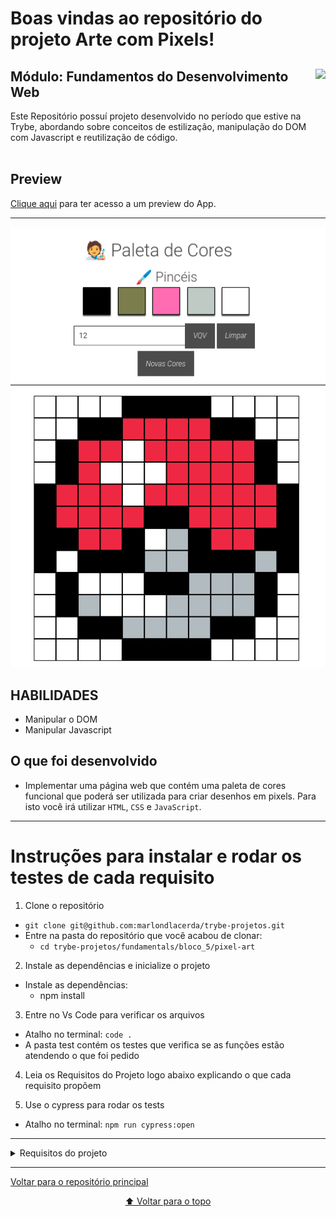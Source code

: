 # Boas vindas ao repositório do projeto Arte com Pixels!

<div align="center">
  <img height="150px" align="right" src="https://theme.zdassets.com/theme_assets/9633455/9814df697eaf49815d7df109110815ff887b3457.png" />
  <div align="left" style="display: inline_block">
    <h2>Módulo: Fundamentos do Desenvolvimento Web</h2>
    <span>
      Este Repositório possuí projeto desenvolvido no período que estive na Trybe, abordando sobre conceitos de estilização, manipulação do DOM com Javascript e reutilização de código.
    </span>
  </div>
  <br>
</div>

## Preview
<div align="left" style="display: inline_block">
  <a href="https://marlondlacerda-pixel-art.vercel.app/">Clique aqui</a> para ter acesso a um preview do App.
</div>

---

<div align="center">
  <img src="./img/pixelart.png">
</div>

## HABILIDADES
- Manipular o DOM
- Manipular Javascript

## O que foi desenvolvido
- Implementar uma página web que contém uma paleta de cores funcional que poderá ser utilizada para criar desenhos em pixels. Para isto você irá utilizar <code>HTML</code>, <code>CSS</code> e <code>JavaScript</code>.
---

# Instruções para instalar e rodar os testes de cada requisito
1. Clone o repositório
  * `git clone git@github.com:marlondlacerda/trybe-projetos.git`
  * Entre na pasta do repositório que você acabou de clonar:
    * `cd trybe-projetos/fundamentals/bloco_5/pixel-art`

2. Instale as dependências e inicialize o projeto
  * Instale as dependências:
    * npm install

3. Entre no Vs Code para verificar os arquivos
  * Atalho no terminal: `code . `
  * A pasta test contém os testes que verifica se as funções estão atendendo o que foi pedido

4. Leia os Requisitos do Projeto logo abaixo explicando o que cada requisito propõem

5. Use o cypress para rodar os tests
  * Atalho no terminal: `npm run cypress:open`

***

<details>
    <summary>Requisitos do projeto</summary>

- [x] 1 - Adicione à página o título "Paleta de Cores".
  - O título deverá ficar dentro de uma tag `h1` com o `id` denominado `title`.

- [x] 2 - Adicione à página uma paleta de quatro cores distintas.
  - A paleta de cores deve ser um elemento com <code>id</code> denominado <code>color-palette</code>, ao passo que cada cor individual da paleta de cores deve possuir a <code>classe</code> <code>color</code>;
  - A cor de fundo de cada elemento da paleta deverá ser a cor que o elemento representa. A única cor não permitida na paleta é a cor branca.;
  - Cada elemento da paleta de cores deverá ter uma borda preta, sólida e com 1 pixel de largura;
  - A paleta de cores deverá listar todas as cores disponíveis para utilização lado a lado, e deverá ser posicionada abaixo do título "Paleta de Cores";
  - A paleta de cores não deve conter cores repetidas.

- [x] 3 - Adicione na página a cor preta ela deve ser a primeira na paleta de cores.
  - Verifica se a primeira cor da paleta é preta
  - Verifica se as demais cores podem ser escolhidas livremente.

- [x] 4 - Adicione à página um quadro de pixels, com 25 pixels.
  - Verifica se o quadro de pixels possui o <code>id</code> denominado <code>pixel-board</code>
  - Verifica se cada pixel individual dentro do quadro possui a classe denominada pixel.
  - Verifica se a cor inicial dos pixels dentro do quadro, ao abrir a página, é branca.
  - Verifica se o quadro de pixels aparece abaixo da paleta de cores

- [x] 5 - Faça com que cada elemento do quadro de pixels possua 40 pixels de largura, 40 pixels de altura e seja delimitado por uma borda preta de 1 pixel.
  - Verifica se o quadro de pixels tem altura e comprimento de 5 elementos
  - Verifica se 40 pixels é o tamanho total do elemento, incluindo seu conteúdo e excluindo a borda preta, que deve ser criada à parte.

- [x] 6 - Definia a cor preta como cor inicial. Ao carregar a página a cor preta já deve estar selecionada para pintar os pixels.
  - O elemento da cor preta deve possuir, inicialmente, a <code>classe</code> <code>selected</code>;
  - Note que o elemento que deverá receber a classe <code>selected</code> deve ser um dos elementos que possuem a classe <code>color</code>, como especificado no requisito 2.

- [x] 7 - Selecione uma das cores da paleta, ao clicar, a cor selecionada é a que será utilizada para preencher os pixels no quadro.
  - A <code>classe</code> <code>selected</code> deve ser adicionada à cor selecionada na paleta, ao mesmo tempo em que é removida da cor anteriormente selecionada;
  - Somente uma das cores da paleta deve ter a <code>classe</code> <code>selected</code> de cada vez;
  - Note que os elementos que deverão receber a classe <code>selected</code> devem ser os mesmos elementos que possuem a classe <code>color</code>, como especificado no requisito 2.

- [x] 8 - Clicar em um pixel dentro do quadro após selecionar uma cor na paleta, faz com que o pixel seja preenchido com a cor selecionada.
  - Verifica se ao carregar a página deve ser possível pintar os pixels de preto
  - Verifica se após selecionar uma outra cor na paleta, é possível pintar os pixels com essa cor
  - Verifica se somente o pixel que foi clicado foi preenchido com a cor selecionada, sem influenciar na cor dos demais pixels.

- [x] 9 - Crie um botão que, ao ser clicado, limpa o quadro preenchendo a cor de todos seus pixels com branco.
  - Verifica se o botão tem o <code>id</code> denominado <code>clear-board</code>
  - Verifica se o botão está posicionado entre a paleta de cores e o quadro de pixels
  - Verifica se o texto do botão é 'Limpar'
  - Verifica se ao clicar no botão, o quadro de pixels é totalmente preenchido de branco

### BÔNUS
- [x] 10 - Faça o quadro de pixels ter seu tamanho definido pelo usuário.
  - Crie um input e um botão que permitam definir um quadro de pixels com tamanho entre 5 e 50. Ao clicar no botão, deve ser gerado um quadro de N pixels de largura e N pixels de altura, onde N é o número inserido no input;
  - Ou seja, se o valor passado para o input for 7, ao clicar no botão, vai ser gerado um quadro de 49 pixels (7 pixels de largura x 7 pixels de altura);
  - O input deve ter o <code>id</code> denominado <code>board-size</code> e o botão deve ter o <code>id</code> denominado generate-board;
  - O input só deve aceitar número maiores que zero. Essa restrição deve ser feita usando os atributos do elemento input;
  - O botão deve conter o texto "VQV";
  - O input deve estar posicionado entre a paleta de cores e o quadro de pixels;
  - O botão deve estar posicionado ao lado do input;
  - Se nenhum valor for colocado no input ao clicar no botão, mostre um <code>alert</code> com o texto: "Board inválido!";
  - O novo quadro deve ter todos os pixels preenchidos com a cor branca.

- [x] 11 - Limite o tamanho do mínimo e máximo do board.

  ✦  Caso o valor digitado no input <code>board-size</code> fuja do intervalo de 5 a 50, faça:

    - Valor menor que 5, considerar 5 como padrão;
    - Valor maior que 50, considerar 50 como padrão.

- [x] 12 - Faça com que as cores da paleta sejam geradas aleatoriamente ao carregar a página.
  - A cor preta ainda precisa estar presente e deve ser a primeira na sua paleta de cores.

### RECURSOS EXTRAS DESENVOLVIDOS POR MIM
- [x] 13 - Adicione na paleta a cor branca, ela deve ser a última na paleta de cores.
  - A cor de fundo deve ser branco e estar posicionado no final da paleta de cores;
  - O elemento deve possuir a <code>classe</code> denominada <code>eraser</code>
  - A <code>classe</code> <code>selected</code>deve ser adicionada à cor selecionada na paleta, ao mesmo tempo em que é removida da cor anteriormente selecionada;

  **Esse recurso foi adicionado para que o usuário consiga corrigir pixels indesejados no quadro de pixels!**

- [x] 14 - Crie um novo botão para gerar novas cores.
  - O botão deve estar abaixo dos inputs anteriormente criados
  - O botão deve conter o texto "Novas Cores"
  - O <code>id</code> <code>new-colors</code>deve ser adicionado ao botão
  - Ao clicar no botão, as cores da paleta serão geradas aleatoriamente mantendo a cor preta e branca presentes

- [x] 15 - Adicione title nos inputs.
  - Ao passar o mouse por cima dos inputs e botões, deve possuir um texto explicando a funcionalidade de cada um
</details>

---
<div align="left">
  <a href="https://github.com/marlondlacerda/trybe-projetos">Voltar para o repositório principal</a>
</div>
<div align="center">

  [⬆ Voltar para o topo](#boas-vindas-ao-repositório-do-projeto-arte-com-pixels)

</div>
